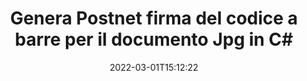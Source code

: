---
############################# Static ############################
layout: "auto-gen-signature"
date: 2022-03-01T15:12:22
draft: false
operation: Sign
signaturetype: Barcode
codetype: Postnet
fileformat: Jpg
productName: .NET
lang: it
productCode: net
otherformats: pdf doc docx docm dot dotm dotx odt ott rtf xls xlsx xlsm xlsb csv ods ots xltx xltm ppt pptx pps ppsx odp otp potx potm pptm ppsm png jpg bmp gif tiff svg webp wmf
breadcrumb: Put  Barcode signature on Jpg for C#

############################# Head ############################
head_title: "eSign Jpg documento con codice a barre Postnet in C#"
head_description: "Crea Postnet Firma codice a barre e inseriscilo nel documento Jpg con .NET utilizzando un paio di righe di codice. Utilizza l'API per la firma dei documenti di GroupDocs per firmare vari formati di file."

############################# Header ############################
title: "Genera Postnet firma del codice a barre per il documento Jpg in C#"
description: "Firma elettronicamente i tuoi documenti aziendali Jpg con il codice a barre Postnet. Genera la firma del codice a barre in modo rapido e semplice con poche righe di codice per impostare le opzioni di firma."
bg_image: "https://cms.admin.containerize.com/templates/aspose/App_Themes/V3/images/bg/header1.png"
bg_overlay: false
button:
    enable: true

############################# SubMenu ############################
submenu:
    enable: true

    left:
        img_alt: "GroupDocs.Signature for .NET"
        image: "https://cms.admin.containerize.com/templates/groupdocs/images/product-logos/90x90-noborder/groupdocs-signature-net.png"
        product: "GroupDocs.Signature"
        platform: ".NET"



############################# About ############################
about:
    enable: true
    title: "Informazioni su GroupDocs.Signature for .NET API delle firme di codici a barre."
    content: |
        [GroupDocs.Signature for .NET](https://products.groupdocs.com/signature/net/) è un'API semplice e veloce per gestire la firma elettronica dei documenti digitali utilizzando tipi di codici a barre come UPCA, UPCE, EAN13, EAN14, Code39, Code39Extended, Code128, Codabar, Postnet, ISBN , ITF14 e molti altri. I clienti possono creare facilmente codici a barre fornendo il testo richiesto e inserirli in PDF, documenti Microsoft Office Words, cartelle di lavoro Microsoft Office Excel, presentazioni MS PowerPoint, file Adobe Photoshop e vari formati di immagine. I codici a barre inseriti nei documenti possono essere aggiornati, ricercati, verificati, eliminati o visualizzati in anteprima. Inoltre, è supportata la personalizzazione dei codici a barre.
    

############################# Steps ############################
steps:
    enable: true
    title_left: "Passaggi per firmare Jpg con Barcode in C#"
    content_left: |
        [GroupDocs.Signature for .NET](https://products.groupdocs.com/signature/net/) offre la possibilità di firmare documenti Jpg con firme Barcode in modo rapido e semplice.
        
        * Crea un'istanza della classe Signature che fornisce il file Jpg che dovrebbe firmare come percorso o flusso di memoria
        * Crea un'istanza della classe SignOptions e imposta tutti i dati richiesti.
        * Richiama il metodo Signature.Sign() passando il file di output Jpg o il flusso di memoria

    title_right: " Requisiti di sistema"
    content_right: |
        GroupDocs.Signature for .NET sono supportati su tutte le principali piattaforme e sistemi operativi. Prima di eseguire il codice seguente, assicurati di avere i seguenti prerequisiti installati sul tuo sistema.

        * Sistemi operativi: Microsoft Windows, Linux, MacOS
        * Ambienti di sviluppo: Microsoft Visual Studio, Xamarin, MonoDevelop
        * Frameworks: .NET Framework, .NET Standard, .NET Core, Mono
        * Ricevi l'ultimo GroupDocs.Signature for .NET da [Nuget](https://www.nuget.org/packages/groupdocs.signature)
         
    code: |
        ```csharp    
        
        // Set up input Jpg file
        string filePath = "input.jpg";
        // Set up output file
        string outputFilePath = "output.jpg";

        // Instantiate Signature for input file
        using (var signature = new GroupDocs.Signature.Signature(filePath))
        {
                // create barcode option with predefined barcode text
                var options = new BarcodeSignOptions("BC12345678")
                {
                    // setup Barcode encoding type
                    EncodeType = BarcodeTypes.Postnet,

                    // set signature position
                    Left = 50,
                    Top = 50,
                    Width = 200,
                    Height = 50                                        
                };
                
                // sign Jpg document
                SignResult result = signature.Sign(outputFilePath, options);
        }

        ```

############################# Demos ############################
demos:
    enable: true
    title: "Firma di documenti Jpg con Barcode Demo live"
    content: |
       Firma subito il file Jpg con varie firme visitando il sito web [GroupDocs.Signature App](https://products.groupdocs.app/signature/family). Demo online gratuita ti aspetta.

        
############################# About Formats ############################
about_formats:
    enable: true
    format:
        # format loop
        - icon: "fas fa-barcode"
          title: "About Postnet Barcode"
          content: |
            POSTNET (Postal Numeric Encoding Technique) è una simbologia di codici a barre utilizzata dal servizio postale degli Stati Uniti per aiutare a dirigere la posta.
          characterset: |
             Cifre numeriche (0-9).
          textcapacity: |
             Fino a 11 caratteri.
          image: |
             iVBORw0KGgoAAAANSUhEUgAAACcAAAAjCAYAAAAXMhMjAAAAAXNSR0IArs4c6QAAAARnQU1BAACxjwv8YQUAAAAJcEhZcwAADsMAAA7DAcdvqGQAAACeSURBVFhH7c7BCkMxEELR/P9Pp1LoRrCXpi4Cbw5kIRKZtS82x52a407Ncae+HrfWer8Pyr+i/3NcQv/nuIT+z3EJ/X/Ocf9mlxuhsXZ2uREaa2eXG6Gxdna5ERprZ5cbobF2drkRGmtnlxuhsXZ2uREaa2eXG6Gxdna5ERprZ5cbobF2drkRGmtnlxuhsXZ2ubnAHHdqjjt18XF7vwDevzbHqsQWPwAAAABJRU5ErkJggg==

          link: ""

############################# More Formats ############################
more_formats:
    enable: true
    title: "Altre firme Barcode supportate per C#"
    content: |
        "Puoi anche firmare Jpg con altri tipi di firma. Si prega di consultare l'elenco di seguito."
    format: 
        
       
back_to_top:
    enable: true
---